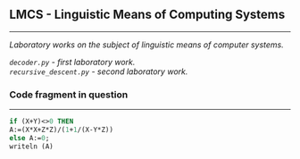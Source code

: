 ## LMCS - Linguistic Means of Computing Systems

---
*Laboratory works on the subject of linguistic means of computer systems.* 

*`decoder.py` - first laboratory work.*     
*`recursive_descent.py` - second laboratory work.*

### Code fragment in question

----
```pascal
if (X+Y)<>0 THEN
A:=(X*X+Z*Z)/(1+1/(X-Y*Z))
else A:=0;
writeln (A)
```